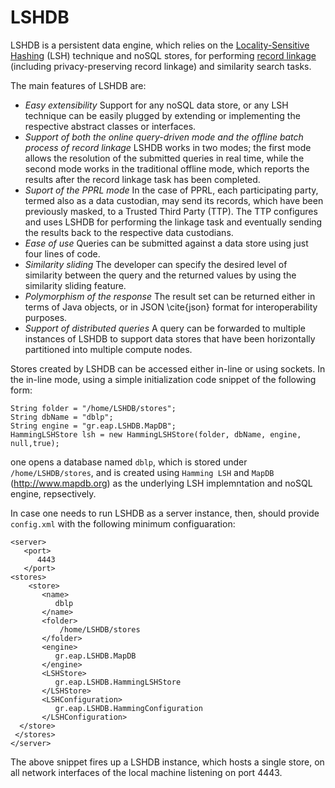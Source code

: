 # LSHDB
LSHDB is a persistent data engine, which relies on the [Locality-Sensitive Hashing](https://en.wikipedia.org/wiki/Locality-sensitive_hashing) (LSH) technique and noSQL stores, 
for performing [record linkage](https://en.wikipedia.org/wiki/Record_linkage) (including privacy-preserving record linkage) and similarity search tasks.

The main features of LSHDB are:
* _Easy extensibility_  Support for any noSQL data store, or any LSH technique can be easily plugged by extending or implementing the respective abstract classes or interfaces.
* _Support of both the online query-driven mode and the offline batch process of record linkage_  LSHDB works in two modes; the first mode allows the resolution of the submitted queries in real time, while the second mode works in the traditional offline mode, which reports the results after the record linkage task has been completed.
* _Suport of the PPRL mode_  In the case of PPRL, each participating party, termed also as a data custodian, may send its records, which have been previously masked, to a Trusted Third Party (TTP). The TTP configures and uses LSHDB for performing the linkage task and eventually sending the results back to the respective data custodians.
* _Ease of use_  Queries can be submitted against a data store using just four lines of code.
* _Similarity sliding_  The developer can specify the desired level of similarity between the query and the returned values by using the similarity sliding feature. 
* _Polymorphism of the response_  The result set can be returned either in terms of Java objects, or in JSON \cite{json} format for interoperability purposes.
* _Support of distributed queries_  A query can be forwarded to multiple instances of LSHDB to support data stores that have been horizontally partitioned into multiple compute nodes.


Stores created by LSHDB can be accessed either in-line or using sockets. 
In the in-line mode, using a simple initialization code snippet of the following form:
```
String folder = "/home/LSHDB/stores";
String dbName = "dblp";
String engine = "gr.eap.LSHDB.MapDB";
HammingLSHStore lsh = new HammingLSHStore(folder, dbName, engine, null,true);
```
one opens a database named `dblp`, which is stored under `/home/LSHDB/stores`, and is created using `Hamming LSH` and `MapDB` (http://www.mapdb.org) as the underlying LSH implemntation and noSQL engine, repsectively.


In case one needs to run LSHDB as a server instance, then, should provide `config.xml` with the following minimum configuaration:
```
<server>
   <port>
      4443
   </port>
<stores>
	<store>
	   <name>
	      dblp
	   </name>  
	   <folder>
		   /home/LSHDB/stores
	   </folder>
	   <engine>
	      gr.eap.LSHDB.MapDB
	   </engine>
	   <LSHStore>
	      gr.eap.LSHDB.HammingLSHStore
	   </LSHStore>
	   <LSHConfiguration>
	      gr.eap.LSHDB.HammingConfiguration
	   </LSHConfiguration>	   	   
  </store>
 </stores> 
</server>
```
The above snippet fires up a LSHDB instance, which hosts a single store, on all network interfaces of the local machine listening on port 4443.


